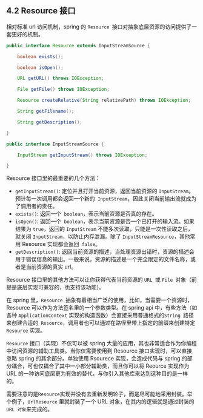 ## 4.2 Resource 接口

相对标准 url 访问机制，spring 的 `Resource `接口对抽象底层资源的访问提供了一套更好的机制。

```java
public interface Resource extends InputStreamSource {

    boolean exists();

    boolean isOpen();

    URL getURL() throws IOException;

    File getFile() throws IOException;

    Resource createRelative(String relativePath) throws IOException;

    String getFilename();

    String getDescription();

}
```

```java
public interface InputStreamSource {

    InputStream getInputStream() throws IOException;

}
```

Resource 接口里的最重要的几个方法：

- `getInputStream()`: 定位并且打开当前资源，返回当前资源的 `InputStream`。预计每一次调用都会返回一个新的` InputStream`，因此关闭当前输出流就成为了调用者的责任。
- `exists()`: 返回一个` boolean`，表示当前资源是否真的存在。
- `isOpen()`: 返回一个` boolean`，表示当前资源是否一个已打开的输入流。如果结果为 `true`，返回的 `InputStream` 不能多次读取，只能是一次性读取之后，就关闭 `InputStream`，以防止内存泄漏。除了 `InputStreamResource`，其他常用 Resource 实现都会返回` false`。
- `getDescription()`: 返回当前资源的描述，当处理资源出错时，资源的描述会用于错误信息的输出。一般来说，资源的描述是一个完全限定的文件名称，或者是当前资源的真实 url。

Resource 接口里的其他方法可以让你获得代表当前资源的 `URL `或 `File `对象（前提是底层实现可兼容的，也支持该功能）。

在 spring 里，`Resource `抽象有着相当广泛的使用，比如，当需要一个资源时，Resource 可以作为方法签名里的一个参数类型。在 spring api 中，有些方法（如各种 `ApplicationContext` 实现的构造函数）会直接采用普通格式的`String `路径来创建合适的` Resource`，调用者也可以通过在路径里带上指定的前缀来创建特定 `Resource` 实现。

`Resource` 接口（实现）不仅可以被 spring 大量的应用，其也非常适合作为你编程中访问资源的辅助工具类。当你仅需要使用到 Resource 接口实现时，可以直接忽略 spring 的其余部分。单独使用 Rsourece 实现，会造成代码与 spring 的部分耦合，可也仅耦合了其中一小部分辅助类，而且你可以将 Reource 实现作为 URL 的一种访问底层更为有效的替代，与你引入其他库来达到这种目的是一样的。

需要注意的是` Resource `实现并没有去重新发明轮子，而是尽可能地采用封装。举个例子，`UrlResource` 里就封装了一个 URL 对象，在其内的逻辑就是通过封装的 `URL 对象`来完成的。